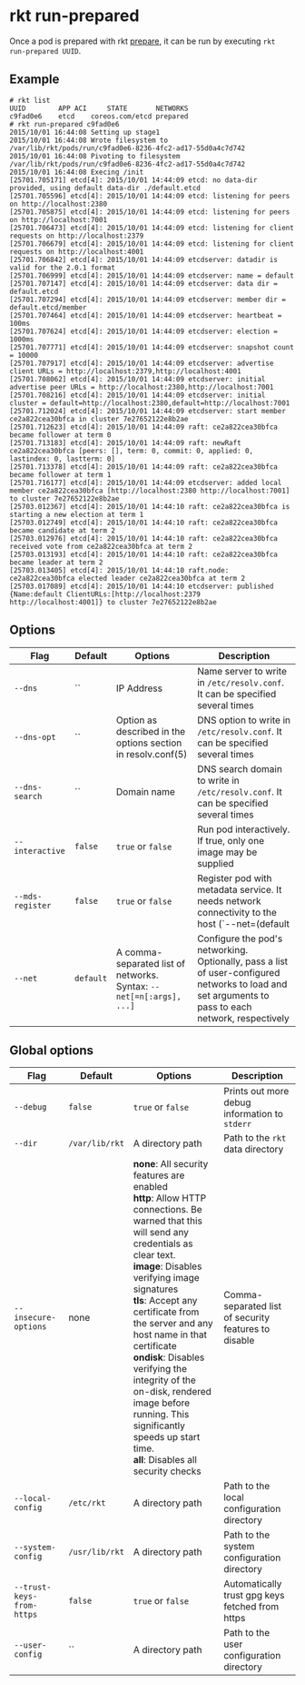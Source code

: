 # rkt run-prepared

Once a pod is prepared with rkt [prepare](prepare.md), it can be run by executing `rkt run-prepared UUID`.

## Example

```
# rkt list
UUID        APP ACI     STATE       NETWORKS
c9fad0e6    etcd    coreos.com/etcd prepared
# rkt run-prepared c9fad0e6
2015/10/01 16:44:08 Setting up stage1
2015/10/01 16:44:08 Wrote filesystem to /var/lib/rkt/pods/run/c9fad0e6-8236-4fc2-ad17-55d0a4c7d742
2015/10/01 16:44:08 Pivoting to filesystem /var/lib/rkt/pods/run/c9fad0e6-8236-4fc2-ad17-55d0a4c7d742
2015/10/01 16:44:08 Execing /init
[25701.705171] etcd[4]: 2015/10/01 14:44:09 etcd: no data-dir provided, using default data-dir ./default.etcd
[25701.705596] etcd[4]: 2015/10/01 14:44:09 etcd: listening for peers on http://localhost:2380
[25701.705875] etcd[4]: 2015/10/01 14:44:09 etcd: listening for peers on http://localhost:7001
[25701.706473] etcd[4]: 2015/10/01 14:44:09 etcd: listening for client requests on http://localhost:2379
[25701.706679] etcd[4]: 2015/10/01 14:44:09 etcd: listening for client requests on http://localhost:4001
[25701.706842] etcd[4]: 2015/10/01 14:44:09 etcdserver: datadir is valid for the 2.0.1 format
[25701.706999] etcd[4]: 2015/10/01 14:44:09 etcdserver: name = default
[25701.707147] etcd[4]: 2015/10/01 14:44:09 etcdserver: data dir = default.etcd
[25701.707294] etcd[4]: 2015/10/01 14:44:09 etcdserver: member dir = default.etcd/member
[25701.707464] etcd[4]: 2015/10/01 14:44:09 etcdserver: heartbeat = 100ms
[25701.707624] etcd[4]: 2015/10/01 14:44:09 etcdserver: election = 1000ms
[25701.707771] etcd[4]: 2015/10/01 14:44:09 etcdserver: snapshot count = 10000
[25701.707917] etcd[4]: 2015/10/01 14:44:09 etcdserver: advertise client URLs = http://localhost:2379,http://localhost:4001
[25701.708062] etcd[4]: 2015/10/01 14:44:09 etcdserver: initial advertise peer URLs = http://localhost:2380,http://localhost:7001
[25701.708216] etcd[4]: 2015/10/01 14:44:09 etcdserver: initial cluster = default=http://localhost:2380,default=http://localhost:7001
[25701.712024] etcd[4]: 2015/10/01 14:44:09 etcdserver: start member ce2a822cea30bfca in cluster 7e27652122e8b2ae
[25701.712623] etcd[4]: 2015/10/01 14:44:09 raft: ce2a822cea30bfca became follower at term 0
[25701.713183] etcd[4]: 2015/10/01 14:44:09 raft: newRaft ce2a822cea30bfca [peers: [], term: 0, commit: 0, applied: 0, lastindex: 0, lastterm: 0]
[25701.713378] etcd[4]: 2015/10/01 14:44:09 raft: ce2a822cea30bfca became follower at term 1
[25701.716177] etcd[4]: 2015/10/01 14:44:09 etcdserver: added local member ce2a822cea30bfca [http://localhost:2380 http://localhost:7001] to cluster 7e27652122e8b2ae
[25703.012367] etcd[4]: 2015/10/01 14:44:10 raft: ce2a822cea30bfca is starting a new election at term 1
[25703.012749] etcd[4]: 2015/10/01 14:44:10 raft: ce2a822cea30bfca became candidate at term 2
[25703.012976] etcd[4]: 2015/10/01 14:44:10 raft: ce2a822cea30bfca received vote from ce2a822cea30bfca at term 2
[25703.013193] etcd[4]: 2015/10/01 14:44:10 raft: ce2a822cea30bfca became leader at term 2
[25703.013405] etcd[4]: 2015/10/01 14:44:10 raft.node: ce2a822cea30bfca elected leader ce2a822cea30bfca at term 2
[25703.017089] etcd[4]: 2015/10/01 14:44:10 etcdserver: published {Name:default ClientURLs:[http://localhost:2379 http://localhost:4001]} to cluster 7e27652122e8b2ae
```

## Options

| Flag | Default | Options | Description |
| --- | --- | --- | --- |
| `--dns` |  `` | IP Address | Name server to write in `/etc/resolv.conf`. It can be specified several times |
| `--dns-opt` |  `` | Option as described in the options section in resolv.conf(5) | DNS option to write in `/etc/resolv.conf`. It can be specified several times |
| `--dns-search` |  `` | Domain name | DNS search domain to write in `/etc/resolv.conf`. It can be specified several times |
| `--interactive` |  `false` | `true` or `false` | Run pod interactively. If true, only one image may be supplied |
| `--mds-register` |  `false` | `true` or `false` | Register pod with metadata service. It needs network connectivity to the host (`--net=(default|default-restricted|host)` |
| `--net` |  `default` | A comma-separated list of networks. Syntax: `--net[=n[:args], ...]` | Configure the pod's networking. Optionally, pass a list of user-configured networks to load and set arguments to pass to each network, respectively |

## Global options

| Flag | Default | Options | Description |
| --- | --- | --- | --- |
| `--debug` |  `false` | `true` or `false` | Prints out more debug information to `stderr` |
| `--dir` | `/var/lib/rkt` | A directory path | Path to the `rkt` data directory |
| `--insecure-options` |  none | **none**: All security features are enabled<br/>**http**: Allow HTTP connections. Be warned that this will send any credentials as clear text.<br/>**image**: Disables verifying image signatures<br/>**tls**: Accept any certificate from the server and any host name in that certificate<br/>**ondisk**: Disables verifying the integrity of the on-disk, rendered image before running. This significantly speeds up start time.<br/>**all**: Disables all security checks | Comma-separated list of security features to disable |
| `--local-config` |  `/etc/rkt` | A directory path | Path to the local configuration directory |
| `--system-config` |  `/usr/lib/rkt` | A directory path | Path to the system configuration directory |
| `--trust-keys-from-https` |  `false` | `true` or `false` | Automatically trust gpg keys fetched from https |
| `--user-config` |  `` | A directory path | Path to the user configuration directory |